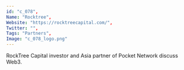 ```yaml
--- 
id: "c_078", 
Name: "Rocktree", 
Website: "https://rocktreecapital.com/", 
Twitter: "", 
Tags: "Partners", 
Image: "c_078_logo.png" 
--- 
```

<!--lang:en--> 
RockTree Capital investor and Asia partner of Pocket Network discuss Web3.
<!--lang:es--] 
El inversor de RockTree Capital y el socio asiático de Pocket Network hablan sobre Web3.
<!--lang:de--] 
RockTree Capital-Investor und Asien-Partner von Pocket Network diskutieren über Web3.
<!--lang:fr--] 
L'investisseur de RockTree Capital et le partenaire asiatique de Pocket Network discutent de Web3.
<!--lang:pl--] 
Inwestor RockTree Capital i azjatycki partner Pocket Network omawiają Web3.
<!--lang:uk--] 
Інвестор RockTree Capital та азіатський партнер Pocket Network обговорюють Web3.
[!--lang:*--> 
